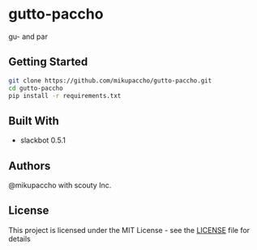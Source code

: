 # gutto-paccho
gu- and par

## Getting Started
```sh
git clone https://github.com/mikupaccho/gutto-paccho.git
cd gutto-paccho
pip install -r requirements.txt
```
## Built With
* slackbot 0.5.1

## Authors
@mikupaccho with scouty Inc.

## License
This project is licensed under the MIT License - see the [LICENSE](LICENSE) file for details
